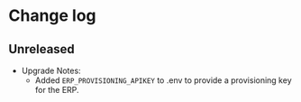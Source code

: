 # Change log

## Unreleased

- Upgrade Notes:
    - Added `ERP_PROVISIONING_APIKEY` to .env to
      provide a provisioning key for the ERP.
